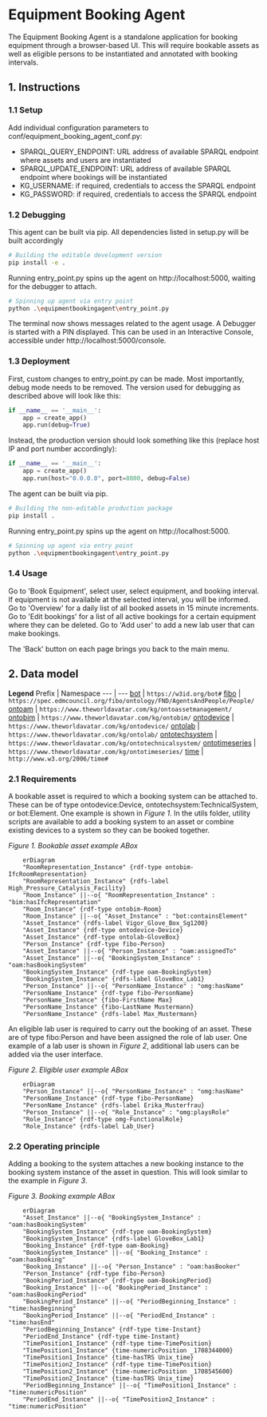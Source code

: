 # Equipment Booking Agent
The Equipment Booking Agent is a standalone application for booking equipment through a browser-based UI. This will require bookable assets as well as eligible persons to be instantiated and annotated with booking intervals. 

## 1. Instructions

### 1.1 Setup
Add individual configuration parameters to conf/equipment_booking_agent_conf.py:
- SPARQL_QUERY_ENDPOINT: URL address of available SPARQL endpoint where assets and users are instantiated
- SPARQL_UPDATE_ENDPOINT: URL address of available SPARQL endpoint where bookings will be instantiated
- KG_USERNAME: if required, credentials to access the SPARQL endpoint
- KG_PASSWORD: if required, credentials to access the SPARQL endpoint

### 1.2 Debugging
This agent can be built via pip. All dependencies listed in setup.py will be built accordingly
```bash
# Building the editable development version
pip install -e .
```

Running entry_point.py spins up the agent on http://localhost:5000, waiting for the debugger to attach. 
```bash
# Spinning up agent via entry point
python .\equipmentbookingagent\entry_point.py
```

The terminal now shows messages related to the agent usage. A Debugger is started with a PIN displayed. This can be used in an Interactive Console, accessible under http://localhost:5000/console.

### 1.3 Deployment
First, custom changes to entry_point.py can be made. Most importantly, debug mode needs to be removed. The version used for debugging as described above will look like this:
```python
if __name__ == '__main__':
    app = create_app()
    app.run(debug=True)
```
Instead, the production version should look something like this (replace host IP and port number accordingly):
```python
if __name__ == '__main__':
    app = create_app()
    app.run(host="0.0.0.0", port=8000, debug=False)
```

The agent can be built via pip.
```bash
# Building the non-editable production package
pip install .
```

Running entry_point.py spins up the agent on http://localhost:5000. 
```bash
# Spinning up agent via entry point
python .\equipmentbookingagent\entry_point.py
```


### 1.4 Usage
Go to 'Book Equipment', select user, select equipment, and booking interval. If equipment is not available at the selected interval, you will be informed.
Go to 'Overview' for a  daily list of all booked assets in 15 minute increments.
Go to 'Edit bookings' for a list of all active bookings for a certain equipment where they can be deleted.
Go to 'Add user' to add a new lab user that can make bookings.

The 'Back' button on each page brings you back to the main menu.


## 2. Data model
**Legend**
Prefix | Namespace
--- | ---
[bot](https://w3c-lbd-cg.github.io/bot/) | `https://w3id.org/bot#`
[fibo](https://github.com/edmcouncil/fibo/tree/master/FND/AgentsAndPeople) | `https://spec.edmcouncil.org/fibo/ontology/FND/AgentsAndPeople/People/`
[ontoam](https://github.com/cambridge-cares/TheWorldAvatar/tree/main/JPS_Ontology/ontology/ontoassetmanagement) | `https://www.theworldavatar.com/kg/ontoassetmanagement/`
[ontobim](https://github.com/cambridge-cares/TheWorldAvatar/tree/main/JPS_Ontology/ontology/ontobim) | `https://www.theworldavatar.com/kg/ontobim/`
[ontodevice](https://github.com/cambridge-cares/TheWorldAvatar/tree/main/JPS_Ontology/ontology/ontodevice) | `https://www.theworldavatar.com/kg/ontodevice/`
[ontolab](https://github.com/cambridge-cares/TheWorldAvatar/tree/main/JPS_Ontology/ontology/ontolab) | `https://www.theworldavatar.com/kg/ontolab/`
[ontotechsystem](https://github.com/cambridge-cares/TheWorldAvatar/tree/main/JPS_Ontology/ontology/ontotechnicalsystem) | `https://www.theworldavatar.com/kg/ontotechnicalsystem/`
[ontotimeseries](https://github.com/cambridge-cares/TheWorldAvatar/tree/main/JPS_Ontology/ontology/ontotimeseries) | `https://www.theworldavatar.com/kg/ontotimeseries/`
[time](https://www.w3.org/TR/owl-time/) | `http://www.w3.org/2006/time#`


### 2.1 Requirements
A bookable asset is required to which a booking system can be attached to. These can be of type ontodevice:Device, ontotechsystem:TechnicalSystem, or bot:Element. One example is shown in *Figure 1*. In the utils folder, utility scripts are available to add a booking system to an asset or combine existing devices to a system so they can be booked together.

*Figure 1. Bookable asset example ABox*
```mermaid
    erDiagram 
    "RoomRepresentation_Instance" {rdf-type ontobim-IfcRoomRepresentation}
    "RoomRepresentation_Instance" {rdfs-label High_Pressure_Catalysis_Facility}
    "Room_Instance" ||--o{ "RoomRepresentation_Instance" : "bim:hasIfcRepresentation"
    "Room_Instance" {rdf-type ontobim-Room}
    "Room_Instance" ||--o{ "Asset_Instance" : "bot:containsElement"
    "Asset_Instance" {rdfs-label Vigor_Glove_Box_Sg1200}
    "Asset_Instance" {rdf-type ontodevice-Device}
    "Asset_Instance" {rdf-type ontolab-GloveBox}
    "Person_Instance" {rdf-type fibo-Person}
    "Asset_Instance" ||--o{ "Person_Instance" : "oam:assignedTo"
    "Asset_Instance" ||--o{ "BookingSystem_Instance" : "oam:hasBookingSystem"
    "BookingSystem_Instance" {rdf-type oam-BookingSystem}
    "BookingSystem_Instance" {rdfs-label GloveBox_Lab1}
    "Person_Instance" ||--o{ "PersonName_Instance" : "omg:hasName"
    "PersonName_Instance" {rdf-type fibo-PersonName}
    "PersonName_Instance" {fibo-FirstName Max}
    "PersonName_Instance" {fibo-LastName Mustermann}
    "PersonName_Instance" {rdfs-label Max_Mustermann}
```

An eligible lab user is required to carry out the booking of an asset. These are of type fibo:Person and have been assigned the role of lab user. One example of a lab user is shown in *Figure 2*, additional lab users can be added via the user interface.

*Figure 2. Eligible user example ABox*
```mermaid
    erDiagram 
    "Person_Instance" ||--o{ "PersonName_Instance" : "omg:hasName"
    "PersonName_Instance" {rdf-type fibo-PersonName}
    "PersonName_Instance" {rdfs-label Erika_Musterfrau}
    "Person_Instance" ||--o{ "Role_Instance" : "omg:playsRole"
    "Role_Instance" {rdf-type omg-FunctionalRole}
    "Role_Instance" {rdfs-label Lab_User}
```

### 2.2 Operating principle
Adding a booking to the system attaches a new booking instance to the booking system instance of the asset in question. This will look similar to the example in *Figure 3*.

*Figure 3. Booking example ABox* 
```mermaid
    erDiagram 
    "Asset_Instance" ||--o{ "BookingSystem_Instance" : "oam:hasBookingSystem"
    "BookingSystem_Instance" {rdf-type oam-BookingSystem}
    "BookingSystem_Instance" {rdfs-label GloveBox_Lab1}
    "Booking_Instance" {rdf-type oam-Booking}
    "BookingSystem_Instance" ||--o{ "Booking_Instance" : "oam:hasBooking"
    "Booking_Instance" ||--o{ "Person_Instance" : "oam:hasBooker"
    "Person_Instance" {rdf-type fibo-Person}
    "BookingPeriod_Instance" {rdf-type oam-BookingPeriod}
    "Booking_Instance" ||--o{ "BookingPeriod_Instance" : "oam:hasBookingPeriod"
    "BookingPeriod_Instance" ||--o{ "PeriodBeginning_Instance" : "time:hasBeginning"
    "BookingPeriod_Instance" ||--o{ "PeriodEnd_Instance" : "time:hasEnd"
    "PeriodBeginning_Instance" {rdf-type time-Instant}
    "PeriodEnd_Instance" {rdf-type time-Instant}
    "TimePosition1_Instance" {rdf-type time-TimePosition}
    "TimePosition1_Instance" {time-numericPosition _1708344000}
    "TimePosition1_Instance" {time-hasTRS Unix_time}
    "TimePosition2_Instance" {rdf-type time-TimePosition}
    "TimePosition2_Instance" {time-numericPosition _1708545600}
    "TimePosition2_Instance" {time-hasTRS Unix_time}
    "PeriodBeginning_Instance" ||--o{ "TimePosition1_Instance" : "time:numericPosition"
    "PeriodEnd_Instance" ||--o{ "TimePosition2_Instance" : "time:numericPosition"
```